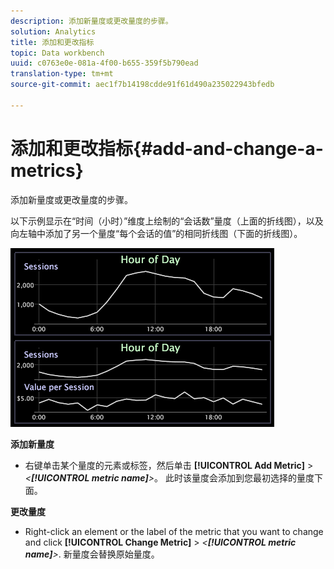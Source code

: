 ```yaml
---
description: 添加新量度或更改量度的步骤。
solution: Analytics
title: 添加和更改指标
topic: Data workbench
uuid: c0763e0e-081a-4f00-b655-359f5b790ead
translation-type: tm+mt
source-git-commit: aec1f7b14198cdde91f61d490a235022943bfedb

---
```



# 添加和更改指标{#add-and-change-a-metrics}

添加新量度或更改量度的步骤。

以下示例显示在“时间（小时）”维度上绘制的“会话数”量度（上面的折线图），以及向左轴中添加了另一个量度“每个会话的值”的相同折线图（下面的折线图）。

![](assets/vis_Line_AddMetric.png)

**添加新量度**

* 右键单击某个量度的元素或标签，然后单击 **[!UICONTROL Add Metric]** > *&lt;**[!UICONTROL metric name]**>*。 此时该量度会添加到您最初选择的量度下面。

**更改量度**

* Right-click an element or the label of the metric that you want to change and click **[!UICONTROL Change Metric]** > *&lt;**[!UICONTROL metric name]**>*. 新量度会替换原始量度。

